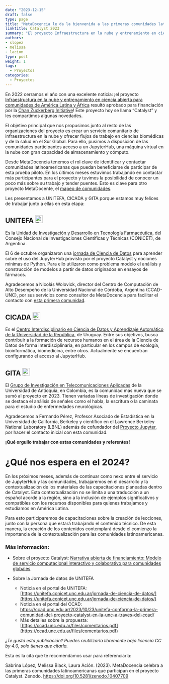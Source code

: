 ```yaml
---
date: "2023-12-15"
draft: false
type: page
title: "MetaDocencia le da la bienvenida a las primeras comunidades latinoamericanas que participan en el proyecto Catalyst"
linktitle: Catalyst 2023
summary: "El proyecto Infraestructura en la nube y entrenamiento en ciencia abierta para comunidades de América Latina y África, financiado por CZI, hoy se llama “Catalyst” y les compartimos algunas novedades."
authors:
- slopez
- melissa
- lacion
type: post
weight: 1
tags: 
  - Proyectos 
categories:
  - Proyectos
---
```


En 2022 cerramos el año con una excelente noticia: ¡el proyecto [Infraestructura en la nube y entrenamiento en ciencia abierta para comunidades de América Latina y África](https://www.metadocencia.org/post/infraestructura-nube/) resultó aprobado para financiación por la [Chan Zuckerberg Initiative](https://chanzuckerberg.com/)! Este proyecto hoy se llama “Catalyst” y les compartimos algunas novedades.

El objetivo principal que nos propusimos junto al resto de las organizaciones del proyecto es crear un servicio comunitario de infraestructura en la nube y ofrecer flujos de trabajo en ciencias biomédicas y de la salud en el Sur Global. Para ello, pusimos a disposición de las comunidades participantes acceso a un JupyterHub, una máquina virtual en la nube con gran capacidad de almacenamiento y cómputo.

Desde MetaDocencia tenemos el rol clave de identificar y contactar comunidades latinoamericanas que puedan beneficiarse de participar de esta prueba piloto. En los últimos meses estuvimos trabajando en contactar más participantes para el proyecto y tuvimos la posibilidad de conocer un poco más sobre su trabajo y tender puentes. Esto es clave para otro proyecto MetaDocente, el [mapeo de comunidades](https://www.metadocencia.org/post/comunidades-practica-ciencia-abierta-latam/).

Les presentamos a UNITEFA, CICADA y GITA porque estamos muy felices de trabajar junto a ellas en esta etapa:

## <div><span>UNITEFA </span><img style="height:24px;" src="https://www.metadocencia.org/img/bandera-AR.png" alt="Bandera de Argentina"/></div>
Es la [Unidad de Investigación y Desarrollo en Tecnología Farmacéutica](https://unitefa.conicet.unc.edu.ar/), del Consejo Nacional de Investigaciones Científicas y Técnicas (CONICET), de Argentina.

El 6 de octubre organizaron una [jornada de Ciencia de Datos](https://unitefa.conicet.unc.edu.ar/jornada-de-ciencia-de-datos/) para aprender sobre el uso del JupyterHub provisto por el proyecto Catalyst y nociones mínimas de Python. Para ello utilizaron como problema modelo el análisis y construcción de modelos a partir de datos originados en ensayos de fármacos.

Agradecemos a Nicolás Wolovick, director del Centro de Computación de Alto Desempeño de la Universidad Nacional de Córdoba, Argentina (CCAD-UNC), por sus servicios como consultor de MetaDocencia para facilitar el contacto con [esta primera comunidad](https://ccad.unc.edu.ar/2023/10/23/unitefa-conforma-la-primera-comunidad-del-proyecto-catalyst-en-la-unc-a-traves-del-ccad/). 

## CICADA <img style="height:24px;" src="https://www.metadocencia.org/img/bandera-UY.png" alt="Bandera de Uruguay"/>
Es el [Centro Interdisciplinario en Ciencia de Datos y Aprendizaje Automático de la Universidad de la República](https://cicada.uy/), de Uruguay. Entre sus objetivos, busca contribuir a la formación de recursos humanos en el área de la Ciencia de Datos de forma interdisciplinaria, en particular en los campos de ecología, bioinformática, biomedicina, entre otros. Actualmente se encuentran configurando el acceso al JupyterHub.

## GITA <img style="height:24px;" src="https://www.metadocencia.org/img/bandera-CO.png" alt="Bandera de Colombia"/>
El [Grupo de Investigación en Telecomunicaciones Aplicadas](https://www.udea.edu.co/wps/portal/udea/web/inicio/investigacion/areas-investigacion/inicio-fichas/fichas/!ut/p/z0/fY7BCoJAEIZfRQ8dYzUx7BgRRWjgTfcS0zrplO2qu0qP30AQBdFp5vu_YWaEFIWQGiaqwZHR0DKXcnk65vE2XGyCNMnSJGDI8lW8323SUByE_D_AG-ja93ItpDLa4cOJojODg3asEGYB2G9qzB1fPekJreNfFPkq8s-RZj8gWK9C75e8kGrAzj-UeadcQY2tg4p9jZpwIL5RkwPR3WT5BLdu2qk!/) de la Universidad de Antioquia, en Colombia, es la comunidad más nueva que se sumó al proyecto en 2023. Tienen variadas líneas de investigación donde se destaca el análisis de señales como el habla, la escritura o la caminata para el estudio de enfermedades neurológicas.

Agradecemos a Fernando Pérez, Profesor Asociado de Estadística en la Universidad de California, Berkeley y científico en el Lawrence Berkeley National Laboratory (LBNL) además de cofundador del [Proyecto Jupyter](https://jupyter.org/), por hacer el contacto inicial con esta comunidad. 

**¡Qué orgullo trabajar con estas comunidades y referentes!**

# ¿Qué nos espera en el 2024?
En los próximos meses, además de continuar como nexo entre el servicio de JupyterHub y las comunidades, trabajaremos en el desarrollo y la contextualización de los materiales de las capacitaciones planeadas dentro de Catalyst. Esta contextualización no se limita a una traducción a un español acorde a la región, sino a la inclusión de ejemplos significativos y compatibles con los recursos disponibles para quienes trabajamos y estudiamos en América Latina.

Para esto participaremos de capacitaciones sobre la creación de lecciones, junto con la persona que estará trabajando el contenido técnico. De esta manera, la creación de los contenidos contemplará desde el comienzo la importancia de la contextualización para las comunidades latinoamericanas. 

### Más Información:
- Sobre el proyecto Catalyst:
[Narrativa abierta de financiamiento: Modelo de servicio computacional interactivo y colaborativo para comunidades globales](https://www.metadocencia.org/post/narrativafinanciamiento/)

- Sobre la Jornada de datos de UNITEFA
  - Noticia en el portal de UNITEFA: [https://unitefa.conicet.unc.edu.ar/jornada-de-ciencia-de-datos/](https://unitefa.conicet.unc.edu.ar/jornada-de-ciencia-de-datos/)
  - Noticia en el portal del CCAD: https://ccad.unc.edu.ar/2023/10/23/unitefa-conforma-la-primera-comunidad-del-proyecto-catalyst-en-la-unc-a-traves-del-ccad/
  - Más detalles sobre la propuesta: [https://ccad.unc.edu.ar/files/comentarios.pdf](https://ccad.unc.edu.ar/files/comentarios.pdf)

*¿Te gustó esta publicación? Puedes reutilizarla libremente bajo licencia CC by 4.0, solo tienes que citarla.* 

Esta es la cita que te recomendamos usar para referenciarla: 

Sabrina López, Melissa Black, Laura Ación. (2023). MetaDocencia celebra a las primeras comunidades latinoamericanas que participan en el proyecto Catalyst. Zenodo. https://doi.org/10.5281/zenodo.10407709
